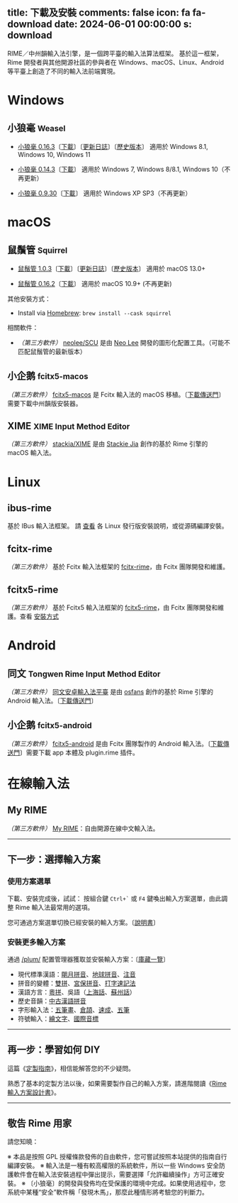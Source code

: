 title: 下載及安裝
comments: false
icon: fa fa-download
date: 2024-06-01 00:00:00
s: download
---

RIME／中州韻輸入法引擎，是一個跨平臺的輸入法算法框架。
基於這一框架，Rime 開發者與其他開源社區的參與者在 Windows、macOS、Linux、Android 等平臺上創造了不同的輸入法前端實現。

# <a name="windows">Windows</a>

## 小狼毫 <small>Weasel</small>

  * [小狼毫 0.16.3](https://github.com/rime/weasel/releases/latest)〔[下載](https://github.com/rime/weasel/releases/download/0.16.3/weasel-0.16.3.0-installer.exe)〕〔[更新日誌](/release/weasel/)〕〔[歷史版本](https://github.com/rime/weasel/releases)〕
    適用於 Windows 8.1, Windows 10, Windows 11

  * [小狼毫 0.14.3](https://github.com/rime/weasel/releases/tag/0.14.3)〔[下載](https://github.com/rime/weasel/releases/download/0.14.3/weasel-0.14.3.0-installer.exe)〕
    適用於 Windows 7, Windows 8/8.1, Windows 10（不再更新）

  * [小狼毫 0.9.30](https://github.com/rime/weasel/releases/tag/0.9.30)〔[下載](https://github.com/rime/weasel/releases/download/0.9.30/weasel-0.9.30.0-installer.exe)〕
    適用於 Windows XP SP3（不再更新）

# <a name="mac">macOS</a>

## 鼠鬚管 <small>Squirrel</small>

  * [鼠鬚管 1.0.3](https://github.com/rime/squirrel/releases/latest)〔[下載](https://github.com/rime/squirrel/releases/download/1.0.3/Squirrel-1.0.3.pkg)〕〔[更新日誌](/release/squirrel/)〕〔[歷史版本](https://github.com/rime/squirrel/releases)〕
    適用於 macOS 13.0+

  * [鼠鬚管 0.16.2](https://github.com/rime/squirrel/releases/0.16.2)〔[下載](https://github.com/rime/squirrel/releases/download/0.16.2/Squirrel-0.16.2.zip)〕
    適用於 macOS 10.9+ (不再更新)

其他安裝方式：

  * Install via [Homebrew](https://brew.sh): `brew install --cask squirrel`

相關軟件：

  * *（第三方軟件）* [neolee/SCU](https://github.com/neolee/SCU) 是由 [Neo Lee](https://github.com/neolee) 開發的圖形化配置工具。（可能不匹配鼠鬚管的最新版本）


## 小企鹅 <small>fcitx5-macos</small>

*（第三方軟件）* [fcitx5-macos](https://github.com/fcitx-contrib/fcitx5-macos) 是 Fcitx 輸入法的 macOS 移植。〔[下載傳送門](https://github.com/fcitx-contrib/fcitx5-macos-installer/blob/master/README.zh-CN.md)〕需要下載中州韻版安裝器。


## XIME <small>XIME Input Method Editor</small>

*（第三方軟件）* [stackia/XIME](https://github.com/stackia/XIME) 是由 [Stackie Jia](https://github.com/stackia) 創作的基於 Rime 引擎的 macOS 輸入法。

# <a name="linux">Linux</a>

## ibus-rime

基於 IBus 輸入法框架。
請 [查看](https://github.com/rime/home/wiki/RimeWithIBus) 各 Linux 發行版安裝說明，或從源碼編譯安裝。

## fcitx-rime

*（第三方軟件）* 基於 Fcitx 輸入法框架的 [fcitx-rime](https://github.com/fcitx/fcitx-rime)，由 Fcitx 團隊開發和維護。

## fcitx5-rime

*（第三方軟件）* 基於 Fcitx5 輸入法框架的 [fcitx5-rime](https://github.com/fcitx/fcitx5-rime)，由 Fcitx 團隊開發和維護。查看 [安裝方式](https://fcitx-im.org/wiki/Install_Fcitx_5/zh-cn) 

# <a name="android">Android</a>

## 同文 <small>Tongwen Rime Input Method Editor</small>

*（第三方軟件）* [同文安卓輸入法平臺](https://github.com/osfans/trime) 是由 [osfans](https://github.com/osfans) 創作的基於 Rime 引擎的 Android 輸入法。〔[下載傳送門](https://github.com/osfans/trime/releases)〕

## 小企鹅 <small>fcitx5-android</small>

*（第三方軟件）* [fcitx5-android](https://github.com/fcitx5-android/fcitx5-android) 是由 Fcitx 團隊製作的 Android 輸入法。〔[下載傳送門](https://github.com/fcitx5-android/fcitx5-android/releases)〕需要下載 app 本體及 plugin.rime 插件。

# <a name="web">在線輸入法</a>

## My RIME

*（第三方軟件）* [My RIME](https://github.com/LibreService/my_rime)：自由開源在線中文輸入法。

<hr/>

## 下一步：選擇輸入方案

### 使用方案選單

下載、安裝完成後，試試：
按組合鍵 <code>Ctrl+`</code> 或 <code>F4</code> 鍵喚出輸入方案選單，由此調整 Rime 輸入法最常用的選項。

您可通過方案選單切換已經安裝的輸入方案。〔[說明書](https://github.com/rime/home/wiki/UserGuide)〕

### 安裝更多輸入方案

通過 [/plum/](https://github.com/rime/plum) 配置管理器獲取並安裝輸入方案：〔[庫藏一覽](https://github.com/rime/plum#packages)〕

  - 現代標準漢語：[朙月拼音](https://github.com/rime/rime-luna-pinyin)、[地球拼音](https://github.com/rime/rime-terra-pinyin)、[注音](https://github.com/rime/rime-bopomofo)
  - 拼音的變體：[雙拼](https://github.com/rime/rime-double-pinyin)、[宮保拼音](https://github.com/rime/rime-combo-pinyin)、[打字速記法](https://github.com/rime/rime-stenotype)
  - 漢語方言：[粵拼](https://github.com/rime/rime-jyutping)、吳語（[上海話](https://github.com/rime/rime-wugniu)、[蘇州話](https://github.com/rime/rime-soutzoe)）
  - 歷史音韻：[中古漢語拼音](https://github.com/rime/rime-middle-chinese)
  - 字形輸入法：[五筆畫](https://github.com/rime/rime-stroke)、[倉頡](https://github.com/rime/rime-cangjie)、[速成](https://github.com/rime/rime-quick)、[五筆](https://github.com/rime/rime-wubi)
  - 符號輸入：[繪文字](https://github.com/rime/rime-emoji)、[國際音標](https://github.com/rime/rime-ipa)

<hr/>

## 再一步：學習如何 DIY

這篇《[定製指南](https://github.com/rime/home/wiki/CustomizationGuide)》，相信能解答您的不少疑問。

熟悉了基本的定製方法以後，如果需要製作自己的輸入方案，請進階閱讀《[Rime 輸入方案設計書](https://github.com/rime/home/wiki/RimeWithSchemata)》。

<hr/>

## 敬告 Rime 用家

請您知曉：

※ 本品是按照 GPL 授權條款發佈的自由軟件，您可嘗試按照本站提供的指南自行編譯安裝。
※ 輸入法是一種有較高權限的系統軟件，所以一些 Windows 安全防護軟件會在輸入法安裝過程中彈出提示，需要選擇「允許繼續操作」方可正確安裝。
※ 〔小狼毫〕的開發與發佈均在受保護的環境中完成。如果使用過程中，您系統中某種“安全”軟件稱「發現木馬」，那麼此種情形將考驗您的判斷力。
